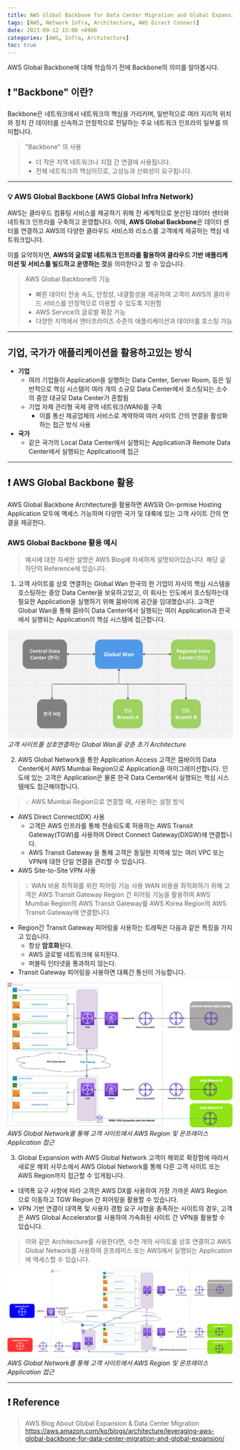 ```yaml
---
title: AWS Global Backbone for Data Center Migration and Global Expansion
tags: [AWS, Network Infra, Architecture, AWS Direct Connect]
date: 2023-09-12 15:00 +0900
categories: [AWS, Infra, Architecture]
toc: true
---
```


AWS Global Backbone에 대해 학습하기 전에 Backbone의 의미를 알아봅시다.

## ❗️ "Backbone" 이란?
Backbone은 네트워크에서 네트워크의 핵심을 가리키며, 일반적으로 여러 지리적 위치와 장치 간 데이터를 신속하고 안정적으로 전달하는 주요 네트워크 인프라의 일부를 의미합니다.

> "Backbone" 의 사용
> - 더 작은 지역 네트워크나 지점 간 연결에 사용됩니다.
> - 전체 네트워크의 핵심이므로, 고성능과 신뢰성이 요구됩니다.

---

### 💡 AWS Global Backbone (AWS Global Infra Network)
AWS는 클라우드 컴퓨팅 서비스를 제공하기 위해 전 세계적으로 분산된 데이터 센터와 네트워크 인프라를 구축하고 운영합니다.
이때, **AWS Global Backbone**은 데이터 센터를 연결하고 AWS의 다양한 클라우드 서비스와 리소스를 고객에게 제공하는 핵심 네트워크입니다.

이를 요약하자면, **AWS의 글로벌 네트워크 인프라를 활용하여 클라우드 기반 애플리케이션 및 서비스를 빌드하고 운영하는 것**을 의미한다고 할 수 있습니다.

> AWS Global Backbone의 기능
> - 빠른 데이터 전송 속도, 안정성, 내결함성을 제공하여 고객이 AWS의 클라우드 서비스를 안정적으로 이용할 수 있도록 지원함
> - AWS Service의 글로벌 확장 가능
> -  다양한 지역에서 엔터프라이즈 수준의 애플리케이션과 데이터를 호스팅 가능

---

## 기업, 국가가 애플리케이션을 활용하고있는 방식 

- **기업**
  - 여러 기업들이 Application을 실행하는 Data Center, Server Room, 등은 일반적으로 핵심 시스템이 여러 개의 소규모 Data Center에서 호스팅되는 소수의 중앙 대규모 Data Center가 혼합됨
  - 기업 자체 관리형 국제 광역 네트워크(WAN)를 구축
    - 이를 통신 제공업체의 서비스로 계약하여 여러 사이트 간의 연결을 활성화하는 접근 방식 사용
- **국가**
  - 같은 국가의 Local Data Center에서 실행되는 Application과 Remote Data Center에서 실행되는 Application에 접근

---

## ❗️ AWS Global Backbone 활용
AWS Global Backbone Architecture을 활용하면 AWS와 On-prmise Hosting Application 모두에 액세스 가능하며 다양한 국가 및 대륙에 있는 고객 사이트 간의 연결을 제공한다.

### AWS Global Backbone 활용 예시
> 예시에 대한 자세한 설명은 AWS Blog에 자세하게 설명되어있습니다. 해당 글 하단의 Reference에 있습니다.

1. 고객 사이트를 상호 연결하는 Global Wan
한국의 한 기업이 자사의 핵심 시스템을 호스팅하는 중앙 Data Center을 보유하고있고, 이 회사는 인도에서 호스팅하는데 필요한 Application을 실행하기 위해 뭄바이에 공간을 임대했습니다. 고객은 Global Wan을 통해 뭄바이 Data Center에서 실행되는 여러 Application과 한국에서 실행되는 Application의 핵심 시스템에 접근합니다.

![Global_Wan](https://github.com/MinkyungJ/MinkyungJ.github.io/blob/main/_posts/Global_Wan.png?raw=true)*고객 사이트를 상호연결하는 Global Wan을 갖춘 초기 Architecture*

2. AWS Global Network을 통한 Application Access
고객은 뭄바이의 Data Center에서 AWS Mumbai Region으로 Application을 마이그레이션합니다. 인도에 있는 고객은 Application은 물론 한국 Data Center에서 실행되는 핵심 시스템에도 접근해야합니다.
> 💡 AWS Mumbai Region으로 연결할 때, 사용하는 설정 방식
  - AWS Direct Connect(DX) 사용
    - 고객은 AWS 인프라를 통해 전송되도록 허용하는 AWS Transit Gateway(TGW)를 사용하여 Direct Connect Gateway(DXGW)에 연결합니다.
    - AWS Transit Gateway 을 통해 고객은 동일한 지역에 있는 여러 VPC 또는 VPN에 대한 단일 연결을 관리할 수 있습니다.
  - AWS Site-to-Site VPN 사용

> 💡 WAN 비용 최적화를 위한 피어링 기능 사용
WAN 비용을 최적화하기 위해 고객은 AWS Transit Gateway Region 간 피어링 기능을 활용하여 AWS Mumbai Region의 AWS Transit Gateway를 AWS Korea Region의 AWS Transit Gateway에 연결합니다.
- Region간 Transit Gateway 피어링을 사용하는 트래픽은 다음과 같은 특징을 가지고 있습니다.
  - 항상 **암호화**된다. 
  - AWS 글로벌 네트워크에 유지된다.
  - 퍼블릭 인터넷을 통과하지 않는다.
- Transit Gateway 피어링을 사용하면 대륙간 통신이 가능합니다.

![Application_Access](https://github.com/MinkyungJ/MinkyungJ.github.io/blob/main/_posts/Application_Access.png?raw=true)*AWS Global Network를 통해 고객 사이트에서 AWS Region 및 온프레미스 Application 접근*

3. Global Expansion with AWS Global Network
고객이 해외로 확장함에 따라서 새로운 해외 사무소에서 AWS Global Network를 통해 다른 고객 사이트 또는 AWS Region까지 접근할 수 있게됩니다.
- 대역폭 요구 사항에 따라 고객은 AWS DX를 사용하여 가장 가까운 AWS Region으로 이동하고 TGW Region 간 피어링을 활용할 수 있습니다.
- VPN 기반 연결이 대역폭 및 사용자 경험 요구 사항을 충족하는 사이트의 경우, 고객은 AWS Global Accelerator를 사용하여 가속화된 사이트 간 VPN을 활용할 수 있습니다.

> 이와 같은 Architecture를 사용한다면, 수천 개의 사이트를 상호 연결하고 AWS Global Network를 사용하여 온프레미스 또는 AWS에서 실행되는 Application에 액세스할 수 있습니다.

![Global_Expansion](https://github.com/MinkyungJ/MinkyungJ.github.io/blob/main/_posts/Global_Expansion.png?raw=true)*AWS Global Network를 통해 고객 사이트에서 AWS Region 및 온프레미스 Application 접근*

---

## ❗️ Reference
> AWS Blog About Global Expansion & Data Center Migration
<https://aws.amazon.com/ko/blogs/architecture/leveraging-aws-global-backbone-for-data-center-migration-and-global-expansion/>